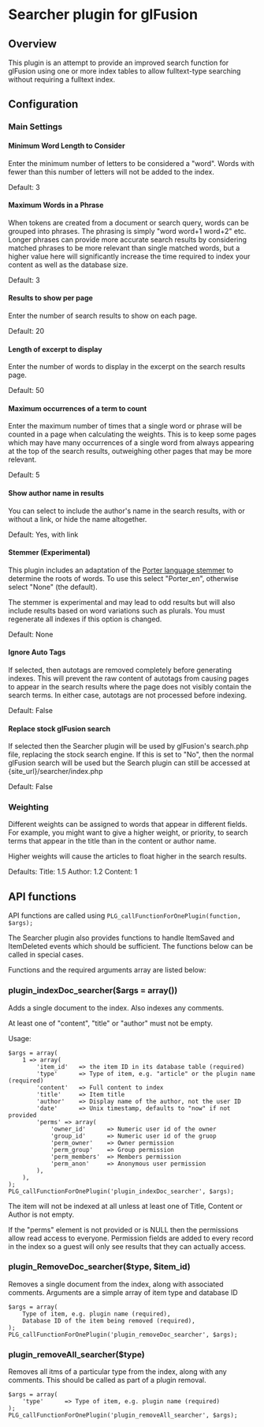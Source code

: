 # Searcher plugin for glFusion
## Overview
This plugin is an attempt to provide an improved search function for glFusion
using one or more index tables to allow fulltext-type searching without
requiring a fulltext index.

## Configuration
### Main Settings
#### Minimum Word Length to Consider
Enter the minimum number of letters to be considered a "word". Words with fewer 
than this number of letters will not be added to the index.

Default: 3

#### Maximum Words in a Phrase
When tokens are created from a document or search query, words can be grouped
into phrases. The phrasing is simply "word word+1 word+2" etc. Longer phrases
can provide more accurate search results by considering matched phrases to be
more relevant than single matched words, but a higher value here will significantly
increase the time required to index your content as well as the database size.

Default: 3

#### Results to show per page
Enter the number of search results to show on each page.

Default: 20

#### Length of excerpt to display
Enter the number of words to display in the excerpt on the search results page.

Default: 50

#### Maximum occurrences of a term to count
Enter the maximum number of times that a single word or phrase will be counted
in a page when calculating the weights. This is to keep some pages which may
have many occurrences of a single word from always appearing at the top of the
search results, outweighing other pages that may be more relevant.

Default: 5

#### Show author name in results
You can select to include the author's name in the search results, with or
without a link, or hide the name altogether.

Default: Yes, with link

#### Stemmer (Experimental)
This plugin includes an adaptation of the [Porter language stemmer](https://tartarus.org/martin/PorterStemmer/index.html)
to determine the roots of words. To use this select "Porter_en", otherwise
select "None" (the default).

The stemmer is experimental and may lead to odd results but will also include
results based on word variations such as plurals. You must regenerate all
indexes if this option is changed.

Default: None

#### Ignore Auto Tags
If selected, then autotags are removed completely before generating indexes.
This will prevent the raw content of autotags from causing pages to appear
in the search results where the page does not visibly contain the search terms.
In either case, autotags are not processed before indexing.

Default: False

#### Replace stock glFusion search
If selected then the Searcher plugin will be used by glFusion's search.php file,
replacing the stock search engine. If this is set to "No", then the normal
glFusion search will be used but the Search plugin can still be accessed at
{site_url}/searcher/index.php

Default: False

### Weighting
Different weights can be assigned to words that appear in different fields.
For example, you might want to give a higher weight, or priority, to search
terms that appear in the title than in the content or author name.

Higher weights will cause the articles to float higher in the search results.

Defaults:
    Title: 1.5
    Author: 1.2
    Content: 1

## API functions
API functions are called using ```PLG_callFunctionForOnePlugin(function, $args);```

The Searcher plugin also provides functions to handle ItemSaved and ItemDeleted
events which should be sufficient. The functions below can be called in special
cases.

Functions and the required arguments array are listed below:

### plugin_indexDoc_searcher($args = array())
Adds a single document to the index. Also indexes any comments.

At least one of "content", "title" or "author" must not be empty.

Usage:
```
$args = array(
    1 => array(
        'item_id'   => the item ID in its database table (required)
        'type'      => Type of item, e.g. "article" or the plugin name (required)
        'content'   => Full content to index
        'title'     => Item title
        'author'    => Display name of the author, not the user ID
        'date'      => Unix timestamp, defaults to "now" if not provided
        'perms' => array(
            'owner_id'      => Numeric user id of the owner
            'group_id'      => Numeric user id of the gruop
            'perm_owner'    => Owner permission
            'perm_group'    => Group permission
            'perm_members'  => Members permission
            'perm_anon'     => Anonymous user permission
        ),
    ),
);
PLG_callFunctionForOnePlugin('plugin_indexDoc_searcher', $args);
```
The item will not be indexed at all unless at least one of Title, Content or
Author is not empty.

If the "perms" element is not provided or is NULL then the permissions allow read access to everyone.
Permission fields are added to every record in the index so a guest will only see results that
they can actually access.

### plugin_RemoveDoc_searcher($type, $item_id)
Removes a single document from the index, along with associated comments.
Arguments are a simple array of item type and database ID
```
$args = array(
    Type of item, e.g. plugin name (required),
    Database ID of the item being removed (required),
);
PLG_callFunctionForOnePlugin('plugin_removeDoc_searcher', $args);
```

### plugin_removeAll_searcher($type)
Removes all itms of a particular type from the index, along with any comments.
This should be called as part of a plugin removal.
```
$args = array(
    'type'      => Type of item, e.g. plugin name (required)
);
PLG_callFunctionForOnePlugin('plugin_removeAll_searcher', $args);
```

